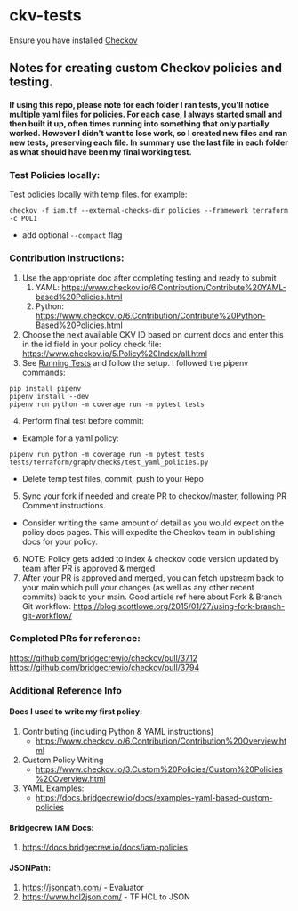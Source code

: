 # ckv-tests

Ensure you have installed [Checkov](https://www.checkov.io/2.Basics/Installing%20Checkov.html)

## Notes for creating custom Checkov policies and testing.  

#### If using this repo, please note for each folder I ran tests, you'll notice multiple yaml files for policies.  For each case, I always started small and then built it up, often times running into something that only partially worked.  However I didn't want to lose work, so I created new files and ran new tests, preserving each file.  In summary use the last file in each folder as what should have been my final working test.

### Test Policies locally:

Test policies locally with temp files.  for example:
```
checkov -f iam.tf --external-checks-dir policies --framework terraform -c POL1
```
- add optional `--compact` flag

### Contribution Instructions:
1. Use the appropriate doc after completing testing and ready to submit 
	1. YAML: https://www.checkov.io/6.Contribution/Contribute%20YAML-based%20Policies.html
	2. Python: https://www.checkov.io/6.Contribution/Contribute%20Python-Based%20Policies.html
2. Choose the next available CKV ID based on current docs and enter this in the id field in your policy check file:
		https://www.checkov.io/5.Policy%20Index/all.html
3. See [Running Tests](https://github.com/bridgecrewio/checkov/blob/main/CONTRIBUTING.md#running-tests) and follow the setup.  I followed the pipenv commands:    
```
pip install pipenv
pipenv install --dev
pipenv run python -m coverage run -m pytest tests
```
4. Perform final test before commit:
- Example for a yaml policy:    
```
pipenv run python -m coverage run -m pytest tests tests/terraform/graph/checks/test_yaml_policies.py
```
- Delete temp test files, commit, push to your Repo
5. Sync your fork if needed and create PR to checkov/master, following PR Comment instructions.
- Consider writing the same amount of detail as you would expect on the policy docs pages.  This will expedite the Checkov team in publishing docs for your policy.
6. NOTE: Policy gets added to index & checkov code version updated by team after PR is approved & merged 
7. After your PR is approved and merged, you can fetch upstream back to your main which pull your changes (as well as any other recent commits) back to your main.  Good article ref here about Fork & Branch Git workflow:
		https://blog.scottlowe.org/2015/01/27/using-fork-branch-git-workflow/


### Completed PRs for reference:
https://github.com/bridgecrewio/checkov/pull/3712
https://github.com/bridgecrewio/checkov/pull/3794


### Additional Reference Info

#### Docs I used to write my first policy:
1. Contributing (including Python & YAML instructions)
	-  https://www.checkov.io/6.Contribution/Contribution%20Overview.html
2. Custom Policy Writing
	-  https://www.checkov.io/3.Custom%20Policies/Custom%20Policies%20Overview.html
3. YAML Examples:
	-  https://docs.bridgecrew.io/docs/examples-yaml-based-custom-policies


#### Bridgecrew IAM Docs:
1. https://docs.bridgecrew.io/docs/iam-policies

#### JSONPath:
1. https://jsonpath.com/ - Evaluator
2. https://www.hcl2json.com/ - TF HCL to JSON

